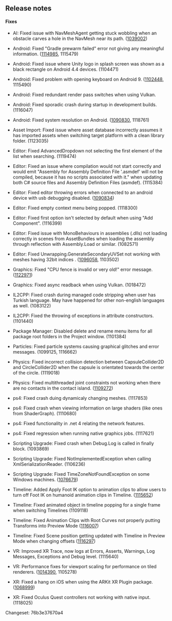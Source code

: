 ## Release notes

#### Fixes

-   AI: Fixed issue with NavMeshAgent getting stuck wobbling when an obstacle carves a hole in the NavMesh near its path. ([1039002](https://issuetracker.unity3d.com/issues/an-agent-gets-stuck-on-its-path-when-a-navmeshobstacle-with-carving-is-toggled-on-and-off-repeatedly))

-   Android: Fixed \"Gradle prewarm failed\" error not giving any meaningful information. ([1114985](https://issuetracker.unity3d.com/issues/gradle-prewarm-failed-error-does-not-give-the-actual-reason-of-failure), 1115479)

-   Android: Fixed issue where Unity logo in splash screen was shown as a black rectangle on Android 4.4 devices. (1104471)

-   Android: Fixed problem with opening keyboard on Android 9. ([1102448](https://issuetracker.unity3d.com/issues/android-keyboard-doesnt-open-when-an-inputfield-is-touched-with-android-api-level-28), 1115490)

-   Android: Fixed redundant render pass switches when using Vulkan.

-   Android: Fixed sporadic crash during startup in development builds. (1116047)

-   Android: Fixed system resolution on Android. ([1090830](https://issuetracker.unity3d.com/issues/android-display-dot-systemheight-and-systemwidth-return-rendering-values-instead-of-screen-native-values), 1118761)

-   Asset Import: Fixed issue where asset database incorrectly assumes it has imported assets when switching target platform with a clean library folder. (1123035)

-   Editor: Fixed AdvancedDropdown not selecting the first element of the list when searching. (1119474)

-   Editor: Fixed an issue where compilation would not start correctly and would emit \"Assembly for Assembly Definition File \'.asmdef\' will not be compiled, because it has no scripts associated with it.\" when updating both C# source files and Assembly Definition Files (asmdef). (1115384)

-   Editor: Fixed editor throwing errors when connected to an android device with usb debugging disabled. ([1090834](https://issuetracker.unity3d.com/issues/android-when-usb-debugging-is-not-allowed-selecting-or-switching-to-android-platform-causes-an-error))

-   Editor: Fixed empty context menu being popped. (1118300)

-   Editor: Fixed first option isn\'t selected by default when using \"Add Component\". (1116399)

-   Editor: Fixed issue with MonoBehaviours in assemblies (.dlls) not loading correctly in scenes from AssetBundles when loading the assembly through reflection with Assembly.Load or similar. (1082571)

-   Editor: Fixed Unwrapping.GenerateSecondaryUVSet not working with meshes having 32bit indices . ([1096058](https://issuetracker.unity3d.com/issues/editor-crashes-in-calculatesurfacearea-when-using-auto-generated-uvs), 1103502)

-   Graphics: Fixed \"CPU fence is invalid or very old!\" error message. ([1122971](https://issuetracker.unity3d.com/issues/graphics-general-lwrp-cpu-fence-is-invalid-or-very-old-exception-is-thrown-on-changing-graphics-apis-to-direct3d12))

-   Graphics: Fixed async readback when using Vulkan. (1018472)

-   IL2CPP: Fixed crash during managed code stripping when user has Turkish language. May have happened for other non-english languages as well. (1083122)

-   IL2CPP: Fixed the throwing of exceptions in attribute constructors. (1101440)

-   Package Manager: Disabled delete and rename menu items for all package root folders in the Project window. (1101384)

-   Particles: Fixed particle systems causing graphical glitches and error messages. (1099125, 1116662)

-   Physics: Fixed incorrect collision detection between CapsuleCollider2D and CircleCollider2D when the capsule is orientated towards the center of the circle. (1119018)

-   Physics: Fixed multithreaded joint constraints not working when there are no contacts in the contact island. ([1109272](https://issuetracker.unity3d.com/issues/in-hinge-joint-2d-connected-anchor-doesnt-rotate-around-anchor-when-multithreading-is-set-to-on-in-project-settings))

-   ps4: Fixed crash duing dynamicaly changing meshes. (1117853)

-   ps4: Fixed crash when viewing information on large shaders (like ones from ShaderGraph). (1110680)

-   ps4: Fixed functionality in .net 4 relating the network features.

-   ps4: Fixed regression when running native graphics jobs. (1117621)

-   Scripting Upgrade: Fixed crash when Debug.Log is called in finally block. (1093869)

-   Scripting Upgrade: Fixed NotImplementedException when calling XmlSerializationReader. (1106236)

-   Scripting Upgrade: Fixed TimeZoneNotFoundException on some Windows machines. ([1076679](https://issuetracker.unity3d.com/issues/timezonenotfoundexception-invalidtimezoneexception-error-when-registry-timezonekeyname-is-empty-crashes-editor-slash-build))

-   Timeline: Added Apply Foot IK option to animation clips to allow users to turn off Foot IK on humanoid animation clips in Timeline. ([1115652](https://issuetracker.unity3d.com/issues/the-object-animation-is-clipping-when-adding-animation-in-the-timeline))

-   Timeline: Fixed animated object in timeline popping for a single frame when switching Timelines (1109118)

-   Timeline: Fixed Animation Clips with Root Curves not properly putting Transforms into Preview Mode ([1116007](https://issuetracker.unity3d.com/issues/position-of-the-transform-changes-when-selecting-game-object-with-timeline-and-animation-progress-is-not-set-to-the-beginning))

-   Timeline: Fixed Scene position getting updated with Timeline in Preview Mode when changing offsets ([1116297](https://issuetracker.unity3d.com/issues/game-object-changes-position-when-making-any-changes-to-animation-track-in-inspector))

-   VR: Improved XR Trace, now logs at Errors, Asserts, Warnings, Log Messages, Exceptions and Debug level. (1115640)

-   VR: Performance fixes for viewport scaling for performance on tiled renderers. ([1014390](https://issuetracker.unity3d.com/issues/xr-renderviewportscale-1-dot-0-is-less-performant-than-1-dot-0-when-msaa-is-enabled), 1105278)

-   XR: Fixed a hang on iOS when using the ARKit XR Plugin package. ([1068999](https://issuetracker.unity3d.com/issues/hang-on-ios-using-arkit-xr-plugin))

-   XR: Fixed Oculus Quest controllers not working with native input. (1118025)

Changeset: 76b3e37670a4
